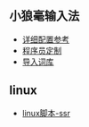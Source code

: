 

## 小狼毫输入法

- [详细配置参考](https://www.cnblogs.com/meetrice/p/5556238.html)
- [程序员定制](https://www.cnblogs.com/pangchol/p/3352492.html)
- [导入词库](http://www.cnblogs.com/frederichchen/p/5074689.html)

## linux

- [linux脚本-ssr](https://github.com/liuzheGit/doubi)